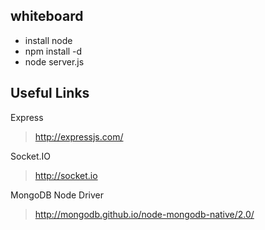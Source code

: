 whiteboard
----------

* install node
* npm install -d
* node server.js

Useful Links
------------

Express
> http://expressjs.com/

Socket.IO
> http://socket.io

MongoDB Node Driver
> http://mongodb.github.io/node-mongodb-native/2.0/